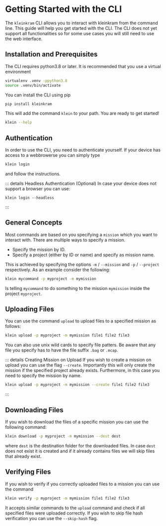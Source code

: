 # Getting Started with the CLI

The `kleinkram` CLI allows you to interact with kleinkram from the command line. This guide will help you get started with the CLI. The CLI does not yet support all functionalities so for some use cases you will still need to use the web interface.

## Installation and Prerequisites

The CLI requires python3.8 or later. It is recommended that you use a virtual environment

```bash
virtualenv .venv -ppython3.8
source .venv/bin/activate
```

You can install the CLI using pip

```bash
pip install kleinkram
```

This will add the command `klein` to your path. You are ready to get started!

```bash
klein --help
```

## Authentication

In order to use the CLI, you need to authenticate yourself. If your device has access to a webbrowerse you can simply type

```bash
klein login
```

and follow the instructions.

::: details Headless Authentication (Optional)
In case your device does not support a browser you can use:

```
klein login --headless
```

:::

## General Concepts

Most commands are based on you specifying a `mission` which you want to interact with. There are multiple ways to specify a mission.

-   Specify the mission by ID.
-   Specify a project (either by ID or name) and specify as mission name.

This is achieved by specifying the options `-m` / `--mission` and `-p` / `--project` respectively. As an example consider the following:

```bash
klein mycommand -p myproject -m mymission
```

Is telling `mycommand` to do something to the mission `mymission` inside the project `myproject`.

## Uploading Files

You can use the command `upload` to upload files to a specified mission as follows:

```bash
klein upload -p myproject -m mymission file1 file2 file3
```

You can also use unix wild cards to specify file patters. Be aware that any file you specify has to have the file suffix `.bag` or `.mcap`.

::: details Creating Mission on Upload
If you wish to create a mission on upload you can use the flag `--create`. Importantly this will only create the mission if the specified project already exists. Furthermore, in this case you need to specify the mission by name.

```bash
klein upload -p myproject -m mymission --create file1 file2 file3
```

:::

## Downloading Files

If you wish to download the files of a specific mission you can use the following command:

```bash
klein download -p myproject -m mymission --dest dest
```

where `dest` is the destination folder for the downloaded files. In case `dest` does not exist it is created and if it already contains files we will skip files that already exist.

## Verifying Files

If you wish to verify if you correctly uploaded files to a mission you can use the command

```bash
klein verify -p myproject -m mymission file1 file2 file3
```

It accepts similar commands to the `upload` command and check if all specified files were uploaded correctly. If you wish to skip file hash verification you can use the `--skip-hash` flag.
